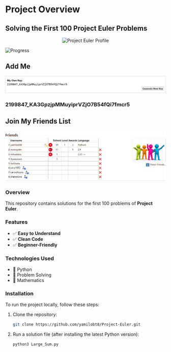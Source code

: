 # Project Overview  

## Solving the First 100 Project Euler Problems  

<p align="center">
    <img src="https://projecteuler.net/profile/yamilobt8.png" alt="Project Euler Profile">
</p>  

![Progress](progress.png)  

## Add Me  

<p align="center">
    <img src="addme.png" alt="Add me on Project Euler">
</p>  

### **2199847_KA3GpzjpMMuyiprVZjO7B54fQi7fmcr5**  

## Join My Friends List  

<p align="center">
    <img src="freinds.png" alt="Friends List">
</p>  

### Overview  
This repository contains solutions for the first 100 problems of **Project Euler**.  

### Features  
- ✅ **Easy to Understand**  
- ✅ **Clean Code**  
- ✅ **Beginner-Friendly**  

### Technologies Used  
- 🐍 Python  
- 🧠 Problem Solving  
- 🔢 Mathematics  

### Installation  
To run the project locally, follow these steps:  

1. Clone the repository:  
   ```bash
   git clone https://github.com/yamilobt8/Project-Euler.git

2. Run a solution file (after installing the latest Python version): 
   ```bash
   python3 Large_Sum.py
